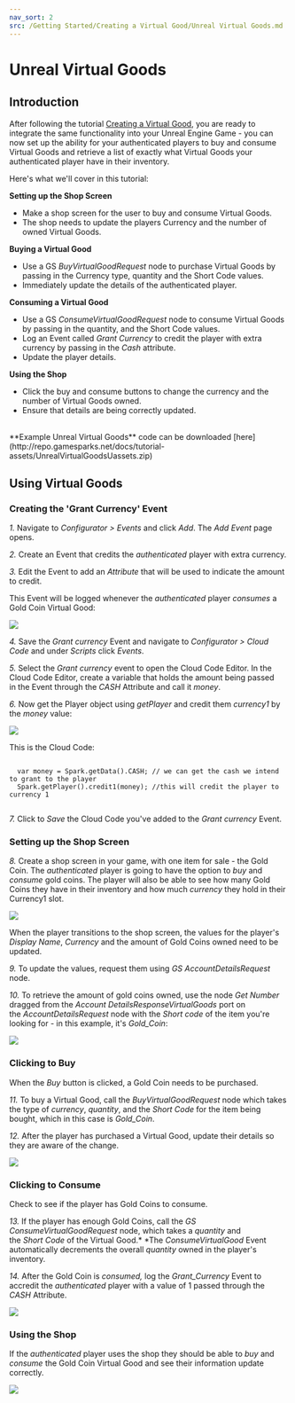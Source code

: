 ```yaml
---
nav_sort: 2
src: /Getting Started/Creating a Virtual Good/Unreal Virtual Goods.md
---
```


# Unreal Virtual Goods

## Introduction

After following the tutorial [Creating a Virtual Good](./README.md), you are ready to integrate the same functionality into your Unreal Engine Game - you can now set up the ability for your authenticated players to buy and consume Virtual Goods and retrieve a list of exactly what Virtual Goods your authenticated player have in their inventory.

Here's what we'll cover in this tutorial:

**Setting up the Shop Screen**

  * Make a shop screen for the user to buy and consume Virtual Goods.
  * The shop needs to update the players Currency and the number of owned Virtual Goods.

**Buying a Virtual Good**

  * Use a GS *BuyVirtualGoodRequest* node to purchase Virtual Goods by passing in the Currency type, quantity and the Short Code values.
  * Immediately update the details of the authenticated player.

**Consuming a Virtual Good**

  * Use a GS *ConsumeVirtualGoodRequest* node to consume Virtual Goods by passing in the quantity, and the Short Code values.
  * Log an Event called *Grant Currency* to credit the player with extra currency by passing in the *Cash* attribute.
  * Update the player details.

**Using the Shop**

  * Click the buy and consume buttons to change the currency and the number of Virtual Goods owned.
  * Ensure that details are being correctly updated.

</br>
**Example Unreal Virtual Goods** code can be downloaded [here](http://repo.gamesparks.net/docs/tutorial-assets/UnrealVirtualGoodsUassets.zip)

## Using Virtual Goods

### Creating the 'Grant Currency' Event

*1.* Navigate to *Configurator > Events* and click *Add*. The *Add Event* page opens.

*2.* Create an Event that credits the *authenticated* player with extra currency.

*3.* Edit the Event to add an *Attribute* that will be used to indicate the amount to credit.

This Event will be logged whenever the *authenticated* player *consumes* a Gold Coin Virtual Good:

![](img/UR/8.png)

*4.* Save the *Grant currency* Event and navigate to *Configurator > Cloud Code* and under *Scripts* click *Events*.

*5.* Select the *Grant currency* event to open the Cloud Code Editor. In the Cloud Code Editor, create a variable that holds the amount being passed in the Event through the *CASH* Attribute and call it *money*.

*6.* Now get the Player object using *getPlayer* and credit them *currency1* by the *money* value:

![](img/UR/8.png)

This is the Cloud Code:

```

  var money = Spark.getData().CASH; // we can get the cash we intend to grant to the player
  Spark.getPlayer().credit1(money); //this will credit the player to currency 1


```

*7.* Click to *Save* the Cloud Code you've added to the *Grant currency* Event.

### Setting up the Shop Screen

*8.* Create a shop screen in your game, with one item for sale - the Gold Coin. The *authenticated* player is going to have the option to *buy* and *consume* gold coins. The player will also be able to see how many Gold Coins they have in their inventory and how much *currency* they hold in their Currency1 slot.

![](img/UR/3.png)

When the player transitions to the shop screen, the values for the player's *Display Name*, *Currency* and the amount of Gold Coins owned need to be updated.

*9.* To update the values, request them using *GS AccountDetailsRequest* node.

*10.* To retrieve the amount of gold coins owned, use the node *Get Number* dragged from the *Account DetailsResponseVirtualGoods* port on the *AccountDetailsRequest* node with the *Short code* of the item you're looking for - in this example, it's *Gold_Coin*:

![](img/UR/4.png)

### Clicking to Buy

When the *Buy* button is clicked, a Gold Coin needs to be purchased.

*11.* To buy a Virtual Good, call the *BuyVirtualGoodRequest* node which takes the type of *currency*, *quantity*, and the *Short Code* for the item being bought, which in this case is *Gold_Coin*.

*12.* After the player has purchased a Virtual Good, update their details so they are aware of the change.

![](img/UR/5.png)

### Clicking to Consume

Check to see if the player has Gold Coins to consume.

*13.* If the player has enough Gold Coins, call the *GS ConsumeVirtualGoodRequest* node, which takes a *quantity* and the *Short* *Code* of the Virtual Good.* *The *ConsumeVirtualGood* Event automatically decrements the overall *quantity* owned in the player's inventory.

*14.* After the Gold Coin is *consumed,* log the *Grant_Currency* Event to accredit the *authenticated* player with a value of 1 passed through the *CASH* Attribute.

![](img/UR/6.png)

### Using the Shop

If the *authenticated* player uses the shop they should be able to *buy* and *consume* the Gold Coin Virtual Good and see their information update correctly.

![](img/UR/7.gif)
